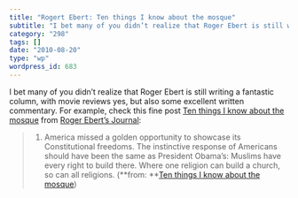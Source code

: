 ```yaml
---
title: "Rogert Ebert: Ten things I know about the mosque"
subtitle: "I bet many of you didn’t realize that Roger Ebert is still writing a fantastic column, with movie re..."
category: "298"
tags: []
date: "2010-08-20"
type: "wp"
wordpress_id: 683
---
```

I bet many of you didn’t realize that Roger Ebert is still writing a fantastic column, with movie reviews yes, but also some excellent written commentary. For example, check this fine post [Ten things I know about the mosque](http://blogs.suntimes.com/ebert/2010/08/ten_things_i_know_about_the_mo.html) from [Roger Ebert’s Journal](http://blogs.suntimes.com/ebert/atom.xml):
> 1. America missed a golden opportunity to showcase its Constitutional freedoms. The instinctive response of Americans should have been the same as President Obama’s: Muslims have every right to build there. Where one religion can build a church, so can all religions. (**from: **[Ten things I know about the mosque](http://blogs.suntimes.com/ebert/2010/08/ten_things_i_know_about_the_mo.html))